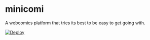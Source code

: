 # minicomi

A webcomics platform that tries its best to be easy to get going with.

[![Deploy](https://www.herokucdn.com/deploy/button.png)](https://heroku.com/deploy?template=https://github.com/grampajoe/minicomi)
